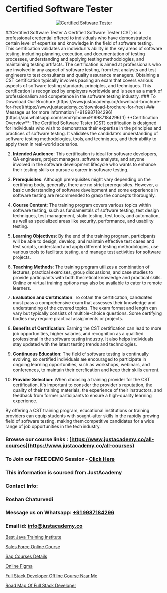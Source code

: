 # Certified Software Tester

<p align="center">
  <a href="https://justacademy.co/program-detail/software-testing">
    <img src="https://justacademy.co/storage2/program_images/1704700438.webp" alt="Certified Software Tester">
  </a>
</p>
##Certified Software Tester
A Certified Software Tester (CST) is a professional credential offered to individuals who have demonstrated a certain level of expertise and knowledge in the field of software testing. This certification validates an individual's ability in the key areas of software testing, including planning, execution, and documentation of testing processes, understanding and applying testing methodologies, and maintaining testing artifacts. The certification is aimed at professionals who are involved in any aspect of software testing, from test analysts and test engineers to test consultants and quality assurance managers. Obtaining a CST certification typically involves passing an exam that covers various aspects of software testing standards, principles, and techniques. This certification is recognized by employers worldwide and is seen as a mark of professionalism and competence in the software testing industry.
### To Download Our Brochure [https://www.justacademy.co/download-brochure-for-free](https://www.justacademy.co/download-brochure-for-free)
### Message us for more information [+91 9987184296](https://api.whatsapp.com/send?phone=919987184296)
1) **Certification Overview**: The Certified Software Tester (CST) certification is designed for individuals who wish to demonstrate their expertise in the principles and practices of software testing. It validates the candidate’s understanding of software testing methodologies, tools, and techniques, and their ability to apply them in real-world scenarios.

2) **Intended Audience**: This certification is ideal for software developers, QA engineers, project managers, software analysts, and anyone involved in the software development lifecycle who wants to enhance their testing skills or pursue a career in software testing.

3) **Prerequisites**: Although prerequisites might vary depending on the certifying body, generally, there are no strict prerequisites. However, a basic understanding of software development and some experience in software testing are recommended to grasp the concepts thoroughly.

4) **Course Content**: The training program covers various topics within software testing, such as fundamentals of software testing, test design techniques, test management, static testing, test tools, and automation, as well as specialized areas like security, performance, and usability testing.

5) **Learning Objectives**: By the end of the training program, participants will be able to design, develop, and maintain effective test cases and test scripts, understand and apply different testing methodologies, use various tools to facilitate testing, and manage test activities for software projects.

6) **Teaching Methods**: The training program utilizes a combination of lectures, practical exercises, group discussions, and case studies to provide participants with both theoretical knowledge and practical skills. Online or virtual training options may also be available to cater to remote learners.

7) **Evaluation and Certification**: To obtain the certification, candidates must pass a comprehensive exam that assesses their knowledge and understanding of the covered topics. The exam format and length can vary but typically consists of multiple-choice questions. Some certifying bodies may require practical assignments or projects.

8) **Benefits of Certification**: Earning the CST certification can lead to more job opportunities, higher salaries, and recognition as a qualified professional in the software testing industry. It also helps individuals stay updated with the latest testing trends and technologies.

9) **Continuous Education**: The field of software testing is continually evolving, so certified individuals are encouraged to participate in ongoing learning opportunities, such as workshops, webinars, and conferences, to maintain their certification and keep their skills current.

10) **Provider Selection**: When choosing a training provider for the CST certification, it's important to consider the provider's reputation, the quality of their training materials, the experience of their instructors, and feedback from former participants to ensure a high-quality learning experience.

By offering a CST training program, educational institutions or training providers can equip students with sought-after skills in the rapidly growing field of software testing, making them competitive candidates for a wide range of job opportunities in the tech industry.

### Browse our course links : [https://www.justacademy.co/all-courses](https://www.justacademy.co/all-courses) 
### To Join our FREE DEMO Session - [Click Here](https://www.justacademy.co/register-for-course-demo)


### This information is sourced from JustAcademy
### Contact Info:
### Roshan Chaturvedi
### Message us on Whatsapp: [+91 9987184296](https://api.whatsapp.com/send?phone=919987184296)
### Email id: [info@justacademy.co](mailto:info@justacademy.co)
                
[Best Java Training Institute](https://www.linkedin.com/pulse/best-java-training-institute-justacademy-san-jose-8uxkf?trackingId=nR%2Bu7v3tLwmP7a134rapIg%3D%3D&lipi=urn%3Ali%3Apage%3Ad_flagship3_company_admin%3BNvzTf3fnQO%2BVBqBGA8b0%2Bw%3D%3D)

[Sales Force Online Course](https://www.linkedin.com/pulse/sales-force-online-course-justacademy-london-c6l2f?trackingId=G5K7Ko91YP0kVpIUaxRq%2FA%3D%3D&lipi=urn%3Ali%3Apage%3Ad_flagship3_company_admin%3BktV9tJs7QaWTumhj4BQ9XQ%3D%3D)

[Sap Courses Details](https://medium.com/@shivamja27/sap-courses-details-b77ba0dd72a9)

[Online Figma](https://medium.com/@negishivu99/online-figma-58ee33735aab)

[Full Stack Developer Offline Course Near Me](https://justacademyin.github.io/justacademy/full-stack-developer-offline-course-near-me)

[Road Map Of Full Stack Developer](https://justacademyin.github.io/Articles/Road-Map-Of-Full-Stack-Developer)

